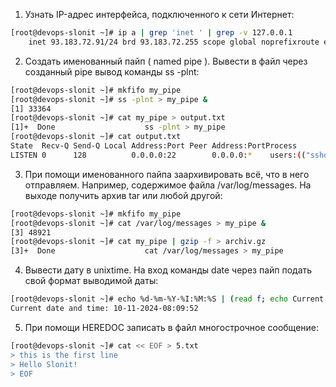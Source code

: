 1. Узнать IP-адрес интерфейса, подключенного к сети Интернет:
```bash
[root@devops-slonit ~]# ip a | grep 'inet ' | grep -v 127.0.0.1
    inet 93.183.72.91/24 brd 93.183.72.255 scope global noprefixroute enp0s5
```

2. Создать именованный пайп ( named pipe ). Вывести в файл через созданный pipe вывод команды ss -plnt:
```bash
[root@devops-slonit ~]# mkfifo my_pipe
[root@devops-slonit ~]# ss -plnt > my_pipe &
[1] 33364
[root@devops-slonit ~]# cat my_pipe > output.txt
[1]+  Done                    ss -plnt > my_pipe
[root@devops-slonit ~]# cat output.txt
State  Recv-Q Send-Q Local Address:Port Peer Address:PortProcess
LISTEN 0      128          0.0.0.0:22        0.0.0.0:*    users:(("sshd",pid=1123,fd=5))
```

3. При помощи именованного пайпа заархивировать всё, что в него отправляем. Например, содержимое файла /var/log/messages. На выходе получить архив tar или любой другой:
```bash
[root@devops-slonit ~]# mkfifo my_pipe
[root@devops-slonit ~]# cat /var/log/messages > my_pipe &
[3] 48921
[root@devops-slonit ~]# cat my_pipe | gzip -f > archiv.gz
[3]+  Done                    cat /var/log/messages > my_pipe
```

4. Вывести дату в unixtime. На вход команды date через пайп подать свой формат выводимой даты:
```bash
[root@devops-slonit ~]# echo %d-%m-%Y-%I:%M:%S | (read f; echo Current date and time: $(date +"$f");)
Current date and time: 10-11-2024-08:09:52
```

5. При помощи HEREDOC записать в файл многострочное сообщение:
```bash
[root@devops-slonit ~]# cat << EOF > 5.txt
> this is the first line
> Hello Slonit!
> EOF
```